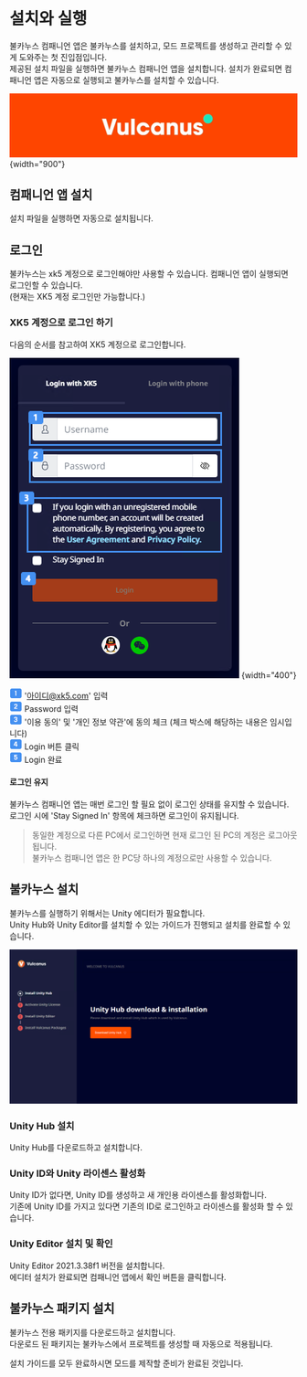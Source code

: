 # 설치와 실행

불카누스 컴패니언 앱은 불카누스를 설치하고, 모드 프로젝트를 생성하고 관리할 수 있게 도와주는 첫 진입점입니다.  
제공된 설치 파일을 실행하면 불카누스 컴패니언 앱을 설치합니다. 설치가 완료되면 컴패니언 앱은 자동으로 실행되고 불카누스를 설치할 수 있습니다.  

![](media/images/CompanionApp-Main.png) {width="900"}


## 컴패니언 앱 설치

설치 파일을 실행하면 자동으로 설치됩니다.  


## 로그인

불카누스는 xk5 계정으로 로그인해야만 사용할 수 있습니다. 컴패니언 앱이 실행되면 로그인할 수 있습니다.  
(현재는 XK5 계정 로그인만 가능합니다.)


### XK5 계정으로 로그인 하기

다음의 순서를 참고하여 XK5 계정으로 로그인합니다.

![](media/images/CompanionApp-Login.png) {width="400"}

![](../../media/image/guidenum_01.png) '아이디@xk5.com' 입력  
![](../../media/image/guidenum_02.png) Password 입력  
![](../../media/image/guidenum_03.png) '이용 동의' 및   '개인 정보 약관'에 동의 체크  (체크 박스에 해당하는 내용은 임시입니다)  
![](../../media/image/guidenum_04.png) Login 버튼 클릭  
![](../../media/image/guidenum_05.png) Login 완료
  

#### 로그인 유지

불카누스 컴패니언 앱는 매번 로그인 할 필요 없이 로그인 상태를 유지할 수 있습니다.  
로그인 시에 'Stay Signed In' 항목에 체크하면 로그인이 유지됩니다.

> 동일한 계정으로 다른 PC에서 로그인하면 현재 로그인 된 PC의 계정은 로그아웃됩니다.  
> 불카누스 컴패니언 앱은 한 PC당 하나의 계정으로만 사용할 수 있습니다.  


## 불카누스 설치

불카누스를 실행하기 위해서는 Unity 에디터가 필요합니다.  
Unity Hub와 Unity Editor를 설치할 수 있는 가이드가 진행되고 설치를 완료할 수 있습니다.

![](media/images/CompanionApp-Install.png)


### Unity Hub 설치

Unity Hub를 다운로드하고 설치합니다.


### Unity ID와 Unity 라이센스 활성화

Unity ID가 없다면, Unity ID를 생성하고 새 개인용 라이센스를 활성화합니다.  
기존에 Unity ID를 가지고 있다면 기존의 ID로 로그인하고 라이센스를 활성화 할 수 있습니다.


### Unity Editor 설치 및 확인

Unity Editor 2021.3.38f1 버전을 설치합니다.  
에디터 설치가 완료되면 컴패니언 앱에서 확인 버튼을 클릭합니다.  


## 불카누스 패키지 설치

불카누스 전용 패키지를 다운로드하고 설치합니다.  
다운로드 된 패키지는 불카누스에서 프로젝트를 생성할 때 자동으로 적용됩니다.  

설치 가이드를 모두 완료하시면 모드를 제작할 준비가 완료된 것입니다.